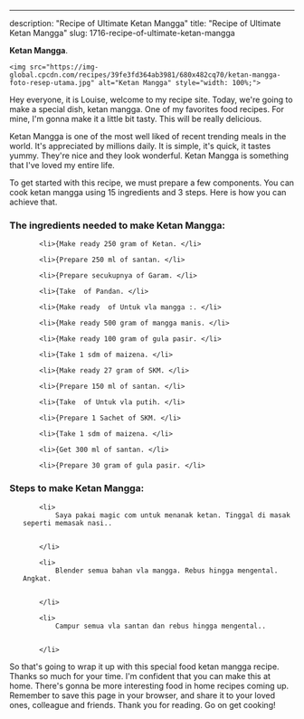 ---
description: "Recipe of Ultimate Ketan Mangga"
title: "Recipe of Ultimate Ketan Mangga"
slug: 1716-recipe-of-ultimate-ketan-mangga

<p>
	<strong>Ketan Mangga</strong>. 
	
</p>
<p>
	
	<img src="https://img-global.cpcdn.com/recipes/39fe3fd364ab3981/680x482cq70/ketan-mangga-foto-resep-utama.jpg" alt="Ketan Mangga" style="width: 100%;">
	
	
</p>
<p>
	Hey everyone, it is Louise, welcome to my recipe site. Today, we're going to make a special dish, ketan mangga. One of my favorites food recipes. For mine, I'm gonna make it a little bit tasty. This will be really delicious.
</p>
	
<p>
	Ketan Mangga is one of the most well liked of recent trending meals in the world. It's appreciated by millions daily. It is simple, it's quick, it tastes yummy. They're nice and they look wonderful. Ketan Mangga is something that I've loved my entire life.
</p>
<p>
	
</p>

<p>
To get started with this recipe, we must prepare a few components. You can cook ketan mangga using 15 ingredients and 3 steps. Here is how you can achieve that.
</p>

<h3>The ingredients needed to make Ketan Mangga:</h3>

<ol>
	
		<li>{Make ready 250 gram of Ketan. </li>
	
		<li>{Prepare 250 ml of santan. </li>
	
		<li>{Prepare secukupnya of Garam. </li>
	
		<li>{Take  of Pandan. </li>
	
		<li>{Make ready  of Untuk vla mangga :. </li>
	
		<li>{Make ready 500 gram of mangga manis. </li>
	
		<li>{Make ready 100 gram of gula pasir. </li>
	
		<li>{Take 1 sdm of maizena. </li>
	
		<li>{Make ready 27 gram of SKM. </li>
	
		<li>{Prepare 150 ml of santan. </li>
	
		<li>{Take  of Untuk vla putih. </li>
	
		<li>{Prepare 1 Sachet of SKM. </li>
	
		<li>{Take 1 sdm of maizena. </li>
	
		<li>{Get 300 ml of santan. </li>
	
		<li>{Prepare 30 gram of gula pasir. </li>
	
</ol>
<p>
	
</p>

<h3>Steps to make Ketan Mangga:</h3>

<ol>
	
		<li>
			Saya pakai magic com untuk menanak ketan. Tinggal di masak seperti memasak nasi..
			
			
		</li>
	
		<li>
			Blender semua bahan vla mangga. Rebus hingga mengental. Angkat.
			
			
		</li>
	
		<li>
			Campur semua vla santan dan rebus hingga mengental..
			
			
		</li>
	
</ol>

<p>
	
</p>

<p>
	So that's going to wrap it up with this special food ketan mangga recipe. Thanks so much for your time. I'm confident that you can make this at home. There's gonna be more interesting food in home recipes coming up. Remember to save this page in your browser, and share it to your loved ones, colleague and friends. Thank you for reading. Go on get cooking!
</p>
